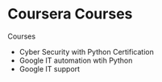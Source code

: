 # Coursera Courses
Courses
* Cyber Security with Python Certification
* Google IT automation wtih Python
* Google IT support 

